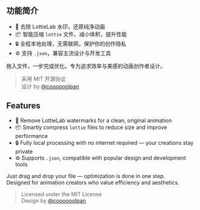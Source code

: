 ## 功能简介

- 🚫 去除 LottieLab 水印，还原纯净动画  
- 📦 智能压缩 `lottie` 文件，减小体积，提升性能  
- 🔒 全程本地处理，无需联网，保护你的创作隐私  
- ⚙️ 支持 `.json`，兼容主流设计与开发工具

拖入文件，一步完成优化。专为追求效率与美感的动画创作者设计。

> 采用 MIT 开源协议  
> 设计 by [@coooooolpan](https://github.com/coooooolpan)




## Features

- 🚫 Remove LottieLab watermarks for a clean, original animation  
- 📦 Smartly compress `lottie` files to reduce size and improve performance  
- 🔒 Fully local processing with no internet required — your creations stay private  
- ⚙️ Supports `.json`, compatible with popular design and development tools

Just drag and drop your file — optimization is done in one step.  
Designed for animation creators who value efficiency and aesthetics.

> Licensed under the MIT License  
> Design by [@coooooolpan](https://github.com/coooooolpan)
